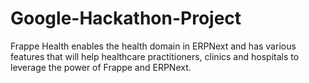 # Google-Hackathon-Project
Frappe Health enables the health domain in ERPNext and has various features that will help healthcare practitioners, clinics and hospitals to leverage the power of Frappe and ERPNext. 
